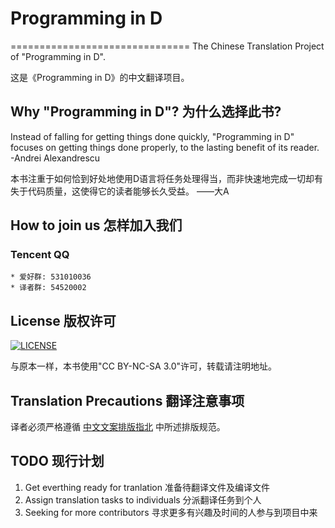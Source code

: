 # Programming in D
===============================
The Chinese Translation Project of "Programming in D".

这是《Programming in D》的中文翻译项目。

Why "Programming in D"? 为什么选择此书?
------------
Instead of falling for getting things done quickly, "Programming in D" focuses on getting things done properly, to the lasting benefit of its reader. -Andrei Alexandrescu

本书注重于如何恰到好处地使用D语言将任务处理得当，而非快速地完成一切却有失于代码质量，这使得它的读者能够长久受益。 ——大A

How to join us 怎样加入我们
------------
### Tencent QQ
	* 爱好群: 531010036
	* 译者群: 54520002

License 版权许可
------------
[![LICENSE][license-badge]][license-url]

[license-badge]: http://ddili.org/image/cc_88x31.png
[license-url]: http://creativecommons.org/licenses/by-nc-sa/3.0/us/
与原本一样，本书使用"CC BY-NC-SA 3.0"许可，转载请注明地址。

Translation Precautions 翻译注意事项
------------
译者必须严格遵循 [中文文案排版指北](https://github.com/sparanoid/chinese-copywriting-guidelines) 中所述排版规范。

TODO 现行计划
------------
 1. Get everthing ready for tranlation 准备待翻译文件及编译文件
 2. Assign translation tasks to individuals 分派翻译任务到个人
 3. Seeking for more contributors 寻求更多有兴趣及时间的人参与到项目中来
